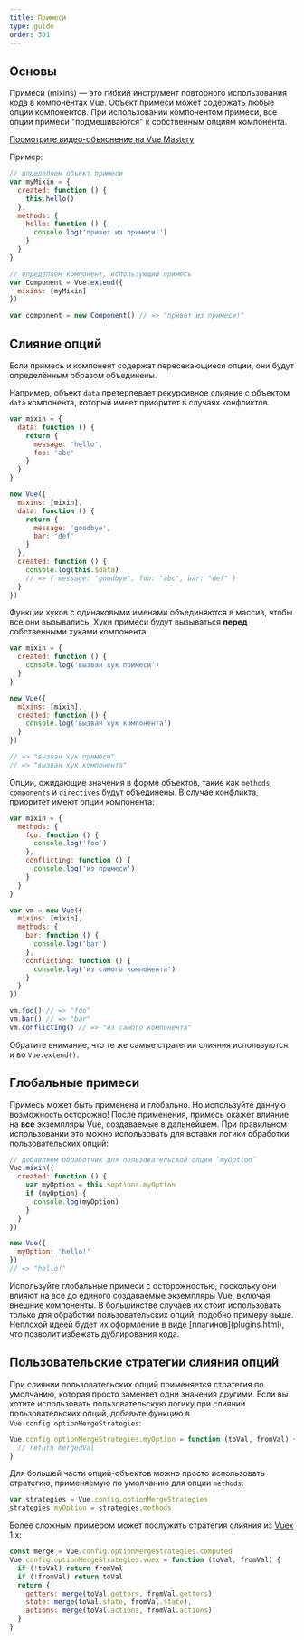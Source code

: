 ```yaml
---
title: Примеси
type: guide
order: 301
---
```


## Основы

Примеси (mixins) — это гибкий инструмент повторного использования кода в компонентах Vue. Объект примеси может содержать любые опции компонентов. При использовании компонентом примеси, все опции примеси "подмешиваются" к собственным опциям компонента.

<div class="vue-mastery"><a href="https://www.vuemastery.com/courses/next-level-vue/mixins" target="_blank" rel="noopener" title="Введение в примеси">Посмотрите видео-объяснение на Vue Mastery</a></div>

Пример:

```js
// определяем объект примеси
var myMixin = {
  created: function () {
    this.hello()
  },
  methods: {
    hello: function () {
      console.log('привет из примеси!')
    }
  }
}

// определяем компонент, использующий примесь
var Component = Vue.extend({
  mixins: [myMixin]
})

var component = new Component() // => "привет из примеси!"
```

## Слияние опций

Если примесь и компонент содержат пересекающиеся опции, они будут определённым образом объединены.

Например, объект `data` претерпевает рекурсивное слияние с объектом `data` компонента, который имеет приоритет в случаях конфликтов.

```js
var mixin = {
  data: function () {
    return {
      message: 'hello',
      foo: 'abc'
    }
  }
}

new Vue({
  mixins: [mixin],
  data: function () {
    return {
      message: 'goodbye',
      bar: 'def'
    }
  },
  created: function () {
    console.log(this.$data)
    // => { message: "goodbye", foo: "abc", bar: "def" }
  }
})
```

Функции хуков с одинаковыми именами объединяются в массив, чтобы все они вызывались. Хуки примеси будут вызываться **перед** собственными хуками компонента.

```js
var mixin = {
  created: function () {
    console.log('вызван хук примеси')
  }
}

new Vue({
  mixins: [mixin],
  created: function () {
    console.log('вызван хук компонента')
  }
})

// => "вызван хук примеси"
// => "вызван хук компонента"
```

Опции, ожидающие значения в форме объектов, такие как `methods`, `components` и `directives` будут объединены. В случае конфликта, приоритет имеют опции компонента:

```js
var mixin = {
  methods: {
    foo: function () {
      console.log('foo')
    },
    conflicting: function () {
      console.log('из примеси')
    }
  }
}

var vm = new Vue({
  mixins: [mixin],
  methods: {
    bar: function () {
      console.log('bar')
    },
    conflicting: function () {
      console.log('из самого компонента')
    }
  }
})

vm.foo() // => "foo"
vm.bar() // => "bar"
vm.conflicting() // => "из самого компонента"
```

Обратите внимание, что те же самые стратегии слияния используются и во `Vue.extend()`.

## Глобальные примеси

Примесь может быть применена и глобально. Но используйте данную возможность осторожно! После применения, примесь окажет влияние на **все** экземпляры Vue, создаваемые в дальнейшем. При правильном использовании это можно использовать для вставки логики обработки пользовательских опций:

```js
// добавляем обработчик для пользовательской опции `myOption`
Vue.mixin({
  created: function () {
    var myOption = this.$options.myOption
    if (myOption) {
      console.log(myOption)
    }
  }
})

new Vue({
  myOption: 'hello!'
})
// => "hello!"
```

<p class="tip">Используйте глобальные примеси с осторожностью, поскольку они влияют на все до единого создаваемые экземпляры Vue, включая внешние компоненты. В большинстве случаев их стоит использовать только для обработки пользовательских опций, подобно примеру выше. Неплохой идеей будет их оформление в виде [плагинов](plugins.html), что позволит избежать дублирования кода.</p>

## Пользовательские стратегии слияния опций

При слиянии пользовательских опций применяется стратегия по умолчанию, которая просто заменяет одни значения другими. Если вы хотите использовать пользовательскую логику при слиянии пользовательских опций, добавьте функцию в `Vue.config.optionMergeStrategies`:

```js
Vue.config.optionMergeStrategies.myOption = function (toVal, fromVal) {
  // return mergedVal
}
```

Для большей части опций-объектов можно просто использовать стратегию, применяемую по умолчанию для опции `methods`:

```js
var strategies = Vue.config.optionMergeStrategies
strategies.myOption = strategies.methods
```

Более сложным примером может послужить стратегия слияния из [Vuex](https://github.com/vuejs/vuex) 1.x:

```js
const merge = Vue.config.optionMergeStrategies.computed
Vue.config.optionMergeStrategies.vuex = function (toVal, fromVal) {
  if (!toVal) return fromVal
  if (!fromVal) return toVal
  return {
    getters: merge(toVal.getters, fromVal.getters),
    state: merge(toVal.state, fromVal.state),
    actions: merge(toVal.actions, fromVal.actions)
  }
}
```

